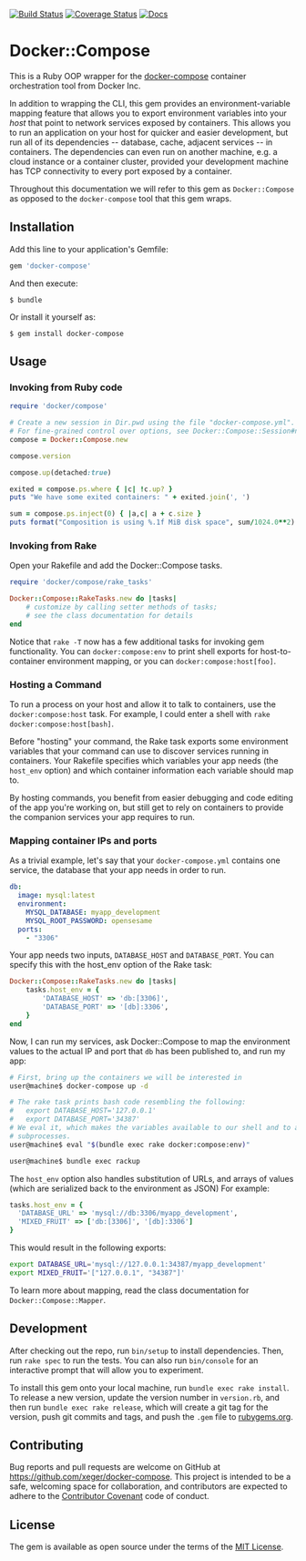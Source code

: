 [![Build Status](https://travis-ci.org/xeger/docker-compose.svg)](https://travis-ci.org/xeger/docker-compose) [![Coverage Status](https://coveralls.io/repos/github/xeger/docker-compose/badge.svg?branch=coveralls)](https://coveralls.io/github/xeger/docker-compose?branch=coveralls) [![Docs](https://img.shields.io/badge/docs-rubydoc-blue.svg)](http://www.rubydoc.info/gems/docker-compose)

# Docker::Compose

This is a Ruby OOP wrapper for the [docker-compose](https://github.com/docker/compose)
container orchestration tool from Docker Inc.

In addition to wrapping the CLI, this gem provides an environment-variable mapping
feature that allows you to export environment variables into your _host_ that point
to network services exposed by containers. This allows you to run an application on
your host for quicker and easier development, but run all of its dependencies --
database, cache, adjacent services -- in containers. The dependencies can even run
on another machine, e.g. a cloud instance or a container cluster, provided your
development machine has TCP connectivity to every port exposed by a container.  

Throughout this documentation we will refer to this gem as `Docker::Compose`
as opposed to the `docker-compose` tool that this gem wraps.

## Installation

Add this line to your application's Gemfile:

```ruby
gem 'docker-compose'
```

And then execute:

    $ bundle

Or install it yourself as:

    $ gem install docker-compose

## Usage

### Invoking from Ruby code

```ruby
require 'docker/compose'

# Create a new session in Dir.pwd using the file "docker-compose.yml".
# For fine-grained control over options, see Docker::Compose::Session#new
compose = Docker::Compose.new

compose.version

compose.up(detached:true)

exited = compose.ps.where { |c| !c.up? }
puts "We have some exited containers: " + exited.join(', ')

sum = compose.ps.inject(0) { |a,c| a + c.size }
puts format("Composition is using %.1f MiB disk space", sum/1024.0**2)
```

### Invoking from Rake

Open your Rakefile and add the Docker::Compose tasks.

```ruby
require 'docker/compose/rake_tasks'

Docker::Compose::RakeTasks.new do |tasks|
    # customize by calling setter methods of tasks;
    # see the class documentation for details
end

```

Notice that `rake -T` now has a few additional tasks for invoking gem
functionality. You can `docker:compose:env` to print shell exports for
host-to-container environment mapping, or you can `docker:compose:host[foo]`.

### Hosting a Command

To run a process on your host and allow it to talk to containers, use
the `docker:compose:host` task. For example, I could enter a shell
with `rake docker:compose:host[bash]`.

Before "hosting" your command, the Rake task exports some environment
variables that your command can use to discover services running in
containers. Your Rakefile specifies which variables your app needs
(the `host_env` option) and which container information each variable should
map to.

By hosting commands, you benefit from easier debugging and code editing of
the app you're working on, but still get to rely on containers to provide
the companion services your app requires to run.

### Mapping container IPs and ports

As a trivial example, let's say that your `docker-compose.yml` contains one
service, the database that your app needs in order to run.

```yaml
db:
  image: mysql:latest
  environment:
    MYSQL_DATABASE: myapp_development
    MYSQL_ROOT_PASSWORD: opensesame
  ports:
    - "3306"

```

Your app needs two inputs, `DATABASE_HOST` and `DATABASE_PORT`. You can specify
this with the host_env option of the Rake task:

```ruby
Docker::Compose::RakeTasks.new do |tasks|
    tasks.host_env = {
        'DATABASE_HOST' => 'db:[3306]',
        'DATABASE_PORT' => '[db]:3306',
    }
end
```

Now, I can run my services, ask Docker::Compose to map the environment values
to the actual IP and port that `db` has been published to, and run my app:

```bash
# First, bring up the containers we will be interested in
user@machine$ docker-compose up -d

# The rake task prints bash code resembling the following:
#   export DATABASE_HOST='127.0.0.1'
#   export DATABASE_PORT='34387'
# We eval it, which makes the variables available to our shell and to all
# subprocesses.
user@machine$ eval "$(bundle exec rake docker:compose:env)"

user@machine$ bundle exec rackup
```

The `host_env` option also handles substitution of URLs, and arrays of values
(which are serialized back to the environment as JSON)
For example:

```ruby
tasks.host_env = {
  'DATABASE_URL' => 'mysql://db:3306/myapp_development',
  'MIXED_FRUIT' => ['db:[3306]', '[db]:3306']
}
```

This would result in the following exports:

```bash
export DATABASE_URL='mysql://127.0.0.1:34387/myapp_development'
export MIXED_FRUIT='["127.0.0.1", "34387"]'
```

To learn more about mapping, read the class documentation for
`Docker::Compose::Mapper`.

## Development

After checking out the repo, run `bin/setup` to install dependencies. Then, run `rake spec` to run the tests. You can also run `bin/console` for an interactive prompt that will allow you to experiment.

To install this gem onto your local machine, run `bundle exec rake install`. To release a new version, update the version number in `version.rb`, and then run `bundle exec rake release`, which will create a git tag for the version, push git commits and tags, and push the `.gem` file to [rubygems.org](https://rubygems.org).

## Contributing

Bug reports and pull requests are welcome on GitHub at https://github.com/xeger/docker-compose. This project is intended to be a safe, welcoming space for collaboration, and contributors are expected to adhere to the [Contributor Covenant](contributor-covenant.org) code of conduct.


## License

The gem is available as open source under the terms of the [MIT License](http://opensource.org/licenses/MIT).
